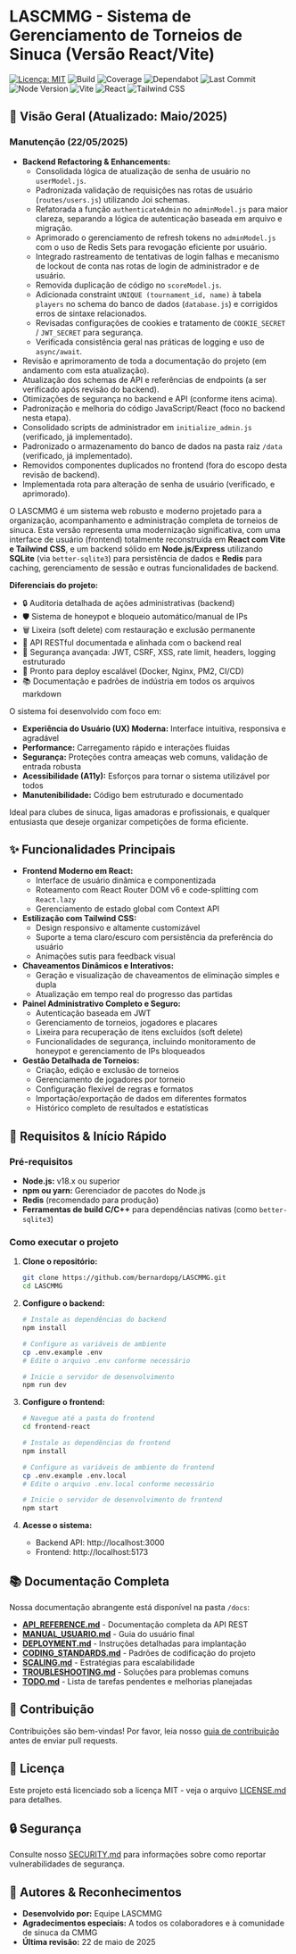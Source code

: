 # LASCMMG - Sistema de Gerenciamento de Torneios de Sinuca (Versão React/Vite)

[![Licença: MIT](https://img.shields.io/badge/Licen%C3%A7a-MIT-yellow.svg)](LICENSE.md)
![Build](https://img.shields.io/github/actions/workflow/status/bernardopg/LASCMMG/ci.yml?branch=main)
![Coverage](https://img.shields.io/codecov/c/github/bernardopg/LASCMMG)
![Dependabot](https://img.shields.io/badge/dependabot-enabled-brightgreen)
![Last Commit](https://img.shields.io/github/last-commit/bernardopg/LASCMMG)
![Node Version](https://img.shields.io/badge/node-%3E%3D18.x-brightgreen)
![Vite](https://img.shields.io/badge/vite-6.3.5-blue)
![React](https://img.shields.io/badge/react-18.2.0-blue)
![Tailwind CSS](https://img.shields.io/badge/tailwindcss-3.4.1-blue)

## 🎱 Visão Geral (Atualizado: Maio/2025)

### Manutenção (22/05/2025)
- **Backend Refactoring & Enhancements:**
  - Consolidada lógica de atualização de senha de usuário no `userModel.js`.
  - Padronizada validação de requisições nas rotas de usuário (`routes/users.js`) utilizando Joi schemas.
  - Refatorada a função `authenticateAdmin` no `adminModel.js` para maior clareza, separando a lógica de autenticação baseada em arquivo e migração.
  - Aprimorado o gerenciamento de refresh tokens no `adminModel.js` com o uso de Redis Sets para revogação eficiente por usuário.
  - Integrado rastreamento de tentativas de login falhas e mecanismo de lockout de conta nas rotas de login de administrador e de usuário.
  - Removida duplicação de código no `scoreModel.js`.
  - Adicionada constraint `UNIQUE (tournament_id, name)` à tabela `players` no schema do banco de dados (`database.js`) e corrigidos erros de sintaxe relacionados.
  - Revisadas configurações de cookies e tratamento de `COOKIE_SECRET` / `JWT_SECRET` para segurança.
  - Verificada consistência geral nas práticas de logging e uso de `async/await`.
- Revisão e aprimoramento de toda a documentação do projeto (em andamento com esta atualização).
- Atualização dos schemas de API e referências de endpoints (a ser verificado após revisão do backend).
- Otimizações de segurança no backend e API (conforme itens acima).
- Padronização e melhoria do código JavaScript/React (foco no backend nesta etapa).
- Consolidado scripts de administrador em `initialize_admin.js` (verificado, já implementado).
- Padronizado o armazenamento do banco de dados na pasta raiz `/data` (verificado, já implementado).
- Removidos componentes duplicados no frontend (fora do escopo desta revisão de backend).
- Implementada rota para alteração de senha de usuário (verificado, e aprimorado).

O LASCMMG é um sistema web robusto e moderno projetado para a organização, acompanhamento e administração completa de torneios de sinuca. Esta versão representa uma modernização significativa, com uma interface de usuário (frontend) totalmente reconstruída em **React com Vite e Tailwind CSS**, e um backend sólido em **Node.js/Express** utilizando **SQLite** (via `better-sqlite3`) para persistência de dados e **Redis** para caching, gerenciamento de sessão e outras funcionalidades de backend.

**Diferenciais do projeto:**

- 🔒 Auditoria detalhada de ações administrativas (backend)
- 🛡️ Sistema de honeypot e bloqueio automático/manual de IPs
- 🗑️ Lixeira (soft delete) com restauração e exclusão permanente
- 📝 API RESTful documentada e alinhada com o backend real
- 🔐 Segurança avançada: JWT, CSRF, XSS, rate limit, headers, logging estruturado
- 🚀 Pronto para deploy escalável (Docker, Nginx, PM2, CI/CD)
- 📚 Documentação e padrões de indústria em todos os arquivos markdown

O sistema foi desenvolvido com foco em:

- **Experiência do Usuário (UX) Moderna:** Interface intuitiva, responsiva e agradável
- **Performance:** Carregamento rápido e interações fluidas
- **Segurança:** Proteções contra ameaças web comuns, validação de entrada robusta
- **Acessibilidade (A11y):** Esforços para tornar o sistema utilizável por todos
- **Manutenibilidade:** Código bem estruturado e documentado

Ideal para clubes de sinuca, ligas amadoras e profissionais, e qualquer entusiasta que deseje organizar competições de forma eficiente.

## ✨ Funcionalidades Principais

- **Frontend Moderno em React:**
  - Interface de usuário dinâmica e componentizada
  - Roteamento com React Router DOM v6 e code-splitting com `React.lazy`
  - Gerenciamento de estado global com Context API
- **Estilização com Tailwind CSS:**
  - Design responsivo e altamente customizável
  - Suporte a tema claro/escuro com persistência da preferência do usuário
  - Animações sutis para feedback visual
- **Chaveamentos Dinâmicos e Interativos:**
  - Geração e visualização de chaveamentos de eliminação simples e dupla
  - Atualização em tempo real do progresso das partidas
- **Painel Administrativo Completo e Seguro:**
  - Autenticação baseada em JWT
  - Gerenciamento de torneios, jogadores e placares
  - Lixeira para recuperação de itens excluídos (soft delete)
  - Funcionalidades de segurança, incluindo monitoramento de honeypot e gerenciamento de IPs bloqueados
- **Gestão Detalhada de Torneios:**
  - Criação, edição e exclusão de torneios
  - Gerenciamento de jogadores por torneio
  - Configuração flexível de regras e formatos
  - Importação/exportação de dados em diferentes formatos
  - Histórico completo de resultados e estatísticas

## 🚀 Requisitos & Início Rápido

### Pré-requisitos

- **Node.js:** v18.x ou superior
- **npm ou yarn:** Gerenciador de pacotes do Node.js
- **Redis** (recomendado para produção)
- **Ferramentas de build C/C++** para dependências nativas (como `better-sqlite3`)

### Como executar o projeto

1. **Clone o repositório:**
   ```bash
   git clone https://github.com/bernardopg/LASCMMG.git
   cd LASCMMG
   ```

2. **Configure o backend:**
   ```bash
   # Instale as dependências do backend
   npm install

   # Configure as variáveis de ambiente
   cp .env.example .env
   # Edite o arquivo .env conforme necessário

   # Inicie o servidor de desenvolvimento
   npm run dev
   ```

3. **Configure o frontend:**
   ```bash
   # Navegue até a pasta do frontend
   cd frontend-react

   # Instale as dependências do frontend
   npm install

   # Configure as variáveis de ambiente do frontend
   cp .env.example .env.local
   # Edite o arquivo .env.local conforme necessário

   # Inicie o servidor de desenvolvimento do frontend
   npm start
   ```

4. **Acesse o sistema:**
   - Backend API: http://localhost:3000
   - Frontend: http://localhost:5173

## 📚 Documentação Completa

Nossa documentação abrangente está disponível na pasta `/docs`:

- [**API_REFERENCE.md**](/docs/API_REFERENCE.md) - Documentação completa da API REST
- [**MANUAL_USUARIO.md**](/docs/MANUAL_USUARIO.md) - Guia do usuário final
- [**DEPLOYMENT.md**](/docs/DEPLOYMENT.md) - Instruções detalhadas para implantação
- [**CODING_STANDARDS.md**](/docs/CODING_STANDARDS.md) - Padrões de codificação do projeto
- [**SCALING.md**](/docs/SCALING.md) - Estratégias para escalabilidade
- [**TROUBLESHOOTING.md**](/docs/TROUBLESHOOTING.md) - Soluções para problemas comuns
- [**TODO.md**](/docs/TODO.md) - Lista de tarefas pendentes e melhorias planejadas

## 🤝 Contribuição

Contribuições são bem-vindas! Por favor, leia nosso [guia de contribuição](CONTRIBUTING.md) antes de enviar pull requests.

## 📄 Licença

Este projeto está licenciado sob a licença MIT - veja o arquivo [LICENSE.md](LICENSE.md) para detalhes.

## 🔒 Segurança

Consulte nosso [SECURITY.md](SECURITY.md) para informações sobre como reportar vulnerabilidades de segurança.

## 👥 Autores & Reconhecimentos

- **Desenvolvido por:** Equipe LASCMMG
- **Agradecimentos especiais:** A todos os colaboradores e à comunidade de sinuca da CMMG
- **Última revisão:** 22 de maio de 2025
